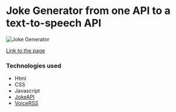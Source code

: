 # Joke Generator from one API to a text-to-speech API

![Joke Generator](https://drive.google.com/uc?export=view&id=1fv6-EAS365A0awQpDXc_fDMGVekQwIsn)

[Link to the page](https://sharonjseg.github.io/jokes-generator/)

### Technologies used

- Html
- CSS
- Javascript
- [JokeAPI](https://sv443.net/jokeapi/v2/)
- [VoiceRSS](http://www.voicerss.org/)